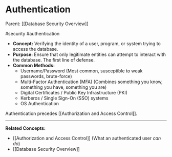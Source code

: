 # Authentication

Parent: [[Database Security Overview]]

#security #authentication

*   **Concept:** Verifying the identity of a user, program, or system trying to access the database.
*   **Purpose:** Ensure that only legitimate entities can attempt to interact with the database. The first line of defense.
*   **Common Methods:**
    *   Username/Password (Most common, susceptible to weak passwords, brute-force)
    *   Multi-Factor Authentication (MFA) (Combines something you know, something you have, something you are)
    *   Digital Certificates / Public Key Infrastructure (PKI)
    *   Kerberos / Single Sign-On (SSO) systems
    *   OS Authentication

Authentication precedes [[Authorization and Access Control]].

---
**Related Concepts:**
*   [[Authorization and Access Control]] (What an authenticated user *can do*)
*   [[Database Security Overview]] 